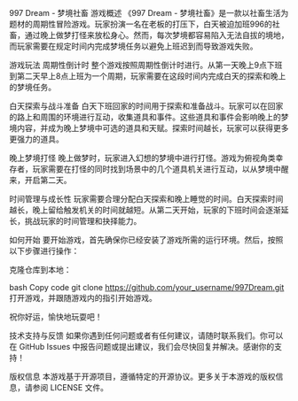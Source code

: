 997 Dream - 梦境社畜
游戏概述
《997 Dream - 梦境社畜》是一款以社畜生活为题材的周期性冒险游戏。玩家扮演一名在老板的打压下，白天被迫加班996的社畜，通过晚上做梦打怪来放松身心。然而，每次梦境都容易陷入无法自拔的境地，而玩家需要在规定时间内完成梦境任务以避免上班迟到而导致游戏失败。

游戏玩法
周期性倒计时
整个游戏按照周期性倒计时进行。从第一天晚上9点下班到第二天早上8点上班为一个周期，玩家需要在这段时间内完成白天的探索和晚上的梦境任务。

白天探索与战斗准备
白天下班回家的时间用于探索和准备战斗。玩家可以在回家的路上和周围的环境进行互动，收集道具和事件。这些道具和事件会影响晚上的梦境内容，并成为晚上梦境中可选的道具和天赋。探索时间越长，玩家可以获得更多更强力的道具。

晚上梦境打怪
晚上做梦时，玩家进入幻想的梦境中进行打怪。游戏为俯视角类幸存者，玩家需要在打怪的同时找到场景中的几个道具机关进行互动，以从梦境中醒来，开启第二天。

时间管理与成长性
玩家需要合理分配白天探索和晚上睡觉的时间。白天探索时间越长，晚上留给触发机关的时间就越短。从第二天开始，玩家的下班时间会逐渐延长，挑战玩家的时间管理和抉择能力。

如何开始
要开始游戏，首先确保你已经安装了游戏所需的运行环境。然后，按照以下步骤进行操作：

克隆仓库到本地：

bash
Copy code
git clone https://github.com/your_username/997Dream.git
打开游戏，并跟随游戏内的指引开始游戏。

祝你好运，愉快地玩耍吧！

技术支持与反馈
如果你遇到任何问题或者有任何建议，请随时联系我们。你可以在 GitHub Issues 中报告问题或提出建议，我们会尽快回复并解决。感谢你的支持！

版权信息
本游戏基于开源项目，遵循特定的开源协议。更多关于本游戏的版权信息，请参阅 LICENSE 文件。

